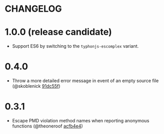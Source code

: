 # CHANGELOG

# 1.0.0 (release candidate)

- Support ES6 by switching to the `typhonjs-escomplex` variant.

# 0.4.0

- Throw a more detailed error message in event of an empty source file
(@skoblenick [91dc55f](https://github.com/vigetlabs/grunt-complexity/pull/37/commits/91dc55fa05eea28e78acac2882867c79cc21abc5))

# 0.3.1

- Escape PMD violation method names when reporting anonymous functions
  (@theoneroof [acfb4e4](https://github.com/theoneroof/grunt-complexity/commit/acfb4e49c363811eb1ee8bae76ebb74442161c76))
